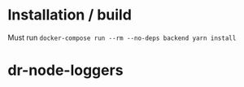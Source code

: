 #  Installation / build
Must run `docker-compose run --rm --no-deps backend yarn install`
# dr-node-loggers
